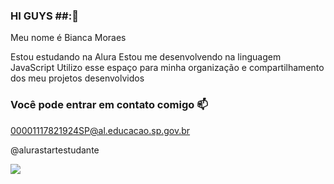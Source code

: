 ### HI GUYS ##:🖤

Meu nome é Bianca Moraes

Estou estudando na Alura
Estou me desenvolvendo na linguagem JavaScript
Utilizo esse espaço para minha organização e compartilhamento dos meu projetos desenvolvidos

### Você pode entrar em contato comigo 📫

00001117821924SP@al.educacao.sp.gov.br

@alurastartestudante

![](https://media1.tenor.com/m/FhX-tful5GgAAAAC/stich.gif)
